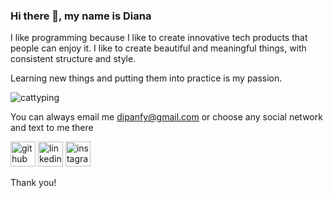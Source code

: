 ### Hi there 👋, my name is Diana 
I like programming because I like to create innovative tech products that people can enjoy it.
I like to create beautiful and meaningful things, with consistent structure and style.

Learning new things and putting them into practice is my passion.

![cattyping](https://user-images.githubusercontent.com/107324813/212471604-75bc711c-3d6f-42f9-9226-54fdb84ffcc9.gif)


You can always email me dipanfy@gmail.com
or choose any social network and text to me there

[<img src='https://cdn.jsdelivr.net/npm/simple-icons@3.0.1/icons/github.svg' alt='github' height='40'>](https://github.com/WWILLDDI)  [<img src='https://cdn.jsdelivr.net/npm/simple-icons@3.0.1/icons/linkedin.svg' alt='linkedin' height='40'>](https://www.linkedin.com/in/diana-alexeeva-994ab5248/)  [<img src='https://cdn.jsdelivr.net/npm/simple-icons@3.0.1/icons/instagram.svg' alt='instagram' height='40'>](https://www.instagram.com/wwillddi/)  
 
Thank you!
